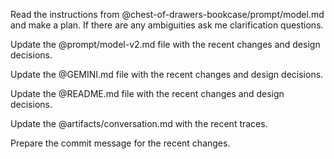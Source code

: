 Read the instructions from @chest-of-drawers-bookcase/prompt/model.md and make a plan. If there are any ambiguities ask me clarification questions.

Update the @prompt/model-v2.md file with the recent changes and design decisions.

Update the @GEMINI.md file with the recent changes and design decisions.

Update the @README.md file with the recent changes and design decisions.

Update the @artifacts/conversation.md with the recent traces.

Prepare the commit message for the recent changes.

